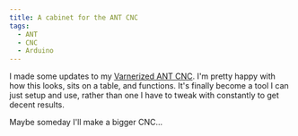 ```yaml
---
title: A cabinet for the ANT CNC
tags:
  - ANT
  - CNC
  - Arduino
---
```

I made some updates to my [Varnerized ANT CNC]($rootpath/pages/Varnerized_Ant.html).
I'm pretty happy with how this looks, sits on a table, and functions. It's finally become a tool I can just setup and use, rather than one I have to tweak with constantly to get decent results.

Maybe someday I'll make a bigger CNC...